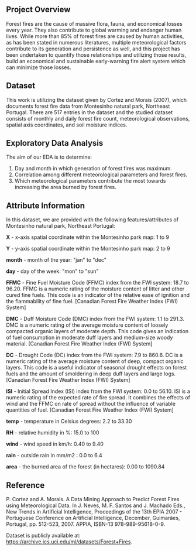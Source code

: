 ## Project Overview

Forest fires are the cause of massive flora, fauna, and economical losses every year. They also contribute to global warming and endanger human lives. While more than 85% of forest fires are caused by human activities, as has been stated in numerous literatures, multiple meteorological factors contribute to its generation and persistence as well, and this project has been undertaken to quantify those relationships and utilizing those results, build an economical and sustainable early-warning fire alert system which can minimize those losses.

## Dataset

This work is utilizing the dataset given by Cortez and Morais (2007), which documents forest fire data from Montesinho natural park, Northeast Portugal. There are 517 entries in the dataset and the studied dataset consists of monthly and daily forest fire count, meteorological observations, spatial axis coordinates, and soil moisture indices.

## Exploratory Data Analysis  

The aim of our EDA is to determine:

1. Day and month in which generation of forest fires was maximum.
2. Correlation among different meteorological parameters and forest fires.
3. Which meteorological parameters contribute the most towards increasing the area burned by forest fires.


## Attribute Information
In this dataset, we are provided with the following features/attributes of Montesinho natural park, Northeast Portugal:

**X** - x-axis spatial coordinate within the Montesinho park map: 1 to 9

**Y** - y-axis spatial coordinate within the Montesinho park map: 2 to 9

**month** - month of the year: "jan" to "dec"

**day** - day of the week: "mon" to "sun"

**FFMC** - Fine Fuel Moisture Code (FFMC) index from the FWI system: 18.7 to 96.20. FFMC is a numeric rating of the moisture content of litter and other cured fine fuels. This code is an indicator of the relative ease of ignition and the flammability of fine fuel. [Canadian Forest Fire Weather Index (FWI) System]

**DMC** - Duff Moisture Code (DMC) index from the FWI system: 1.1 to 291.3. DMC is a numeric rating of the average moisture content of loosely compacted organic layers of moderate depth. This code gives an indication of fuel consumption in moderate duff layers and medium-size woody material. [Canadian Forest Fire Weather Index (FWI) System]

**DC** - Drought Code (DC) index from the FWI system: 7.9 to 860.6. DC is a numeric rating of the average moisture content of deep, compact organic layers. This code is a useful indicator of seasonal drought effects on forest fuels and the amount of smoldering in deep duff layers and large logs. [Canadian Forest Fire Weather Index (FWI) System]

**ISI** - Initial Spread Index (ISI) index from the FWI system: 0.0 to 56.10. ISI is a numeric rating of the expected rate of fire spread. It combines the effects of wind and the FFMC on rate of spread without the influence of variable quantities of fuel. [Canadian Forest Fire Weather Index (FWI) System]

**temp** - temperature in Celsius degrees: 2.2 to 33.30

**RH** - relative humidity in %: 15.0 to 100

**wind** - wind speed in km/h: 0.40 to 9.40

**rain** - outside rain in mm/m2 : 0.0 to 6.4

**area** - the burned area of the forest (in hectares): 0.00 to 1090.84

## Reference

P. Cortez and A. Morais. A Data Mining Approach to Predict Forest Fires using Meteorological Data. In J. Neves, M. F. Santos and J. Machado Eds., New Trends in Artificial Intelligence, Proceedings of the 13th EPIA 2007 - Portuguese Conference on Artificial Intelligence, December, Guimarães, Portugal, pp. 512-523, 2007. APPIA, ISBN-13 978-989-95618-0-9. 

Dataset is publicly available at: <https://archive.ics.uci.edu/ml/datasets/Forest+Fires>.
